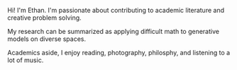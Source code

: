 Hi! I'm Ethan. I'm passionate about contributing to academic literature and creative problem solving.

My research can be summarized as applying difficult math to generative models on diverse spaces.

Academics aside, I enjoy reading, photography, philosphy, and listening to a lot of music.
